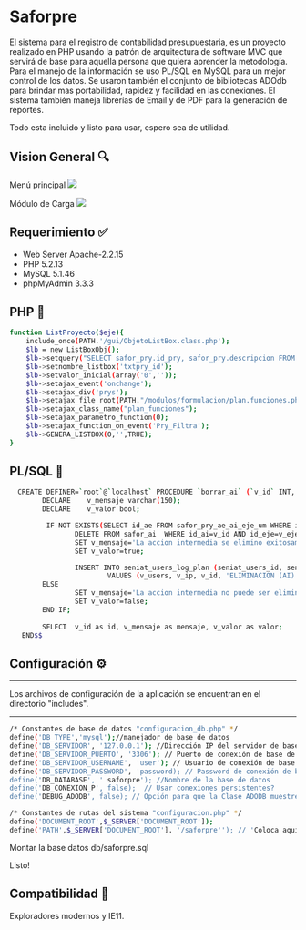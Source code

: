 # Saforpre
El sistema para el registro de contabilidad presupuestaria, es un proyecto realizado en PHP usando la patrón de arquitectura de software MVC que servirá de base para aquella persona que quiera aprender la metodología. Para el manejo de la información se uso PL/SQL en MySQL para un mejor control de los datos. Se usaron también el  conjunto de bibliotecas ADOdb para brindar mas portabilidad, rapidez y facilidad en las conexiones. El sistema también maneja librerías de Email y de PDF para la generación de reportes.


Todo esta incluido y listo para usar, espero sea de utilidad.


## Vision General :mag:
Menú principal
![](https://raw.githubusercontent.com/delfinworks/Saforpre/master/images/saforpre1.jpg)

Módulo de Carga 
![](https://raw.githubusercontent.com/delfinworks/Saforpre/master/images/saforpre2.jpg)

## Requerimiento :white_check_mark:
- Web Server Apache-2.2.15
- PHP 5.2.13
- MySQL 5.1.46
- phpMyAdmin 3.3.3 

## PHP :eyes:
```bash
function ListProyecto($eje){				
	include_once(PATH.'/gui/ObjetoListBox.class.php');
	$lb = new ListBoxObj();
	$lb->setquery("SELECT safor_pry.id_pry, safor_pry.descripcion FROM safor_pry WHERE (safor_pry.id_eje=".$eje.") ORDER BY safor_pry.id_pry");
	$lb->setnombre_listbox('txtpry_id');
	$lb->setvalor_inicial(array('0',''));
	$lb->setajax_event('onchange');
	$lb->setajax_div('prys');
	$lb->setajax_file_root(PATH."/modulos/formulacion/plan.funciones.php");
	$lb->setajax_class_name("plan_funciones");
	$lb->setajax_parametro_function(0);
	$lb->setajax_function_on_event('Pry_Filtra');
	$lb->GENERA_LISTBOX(0,'',TRUE);				
}
```

## PL/SQL :eyes:
```bash
  CREATE DEFINER=`root`@`localhost` PROCEDURE `borrar_ai` (`v_id` INT, `v_eje` INT, `v_users` VARCHAR(15), `v_ip` VARCHAR(20))  BEGIN
        DECLARE    v_mensaje varchar(150);
        DECLARE    v_valor bool;

         IF NOT EXISTS(SELECT id_ae FROM safor_pry_ae_ai_eje_um WHERE id_ai=v_id AND id_eje=v_eje) THEN
                DELETE FROM safor_ai  WHERE id_ai=v_id AND id_eje=v_eje;
                SET v_mensaje='La accion intermedia se elimino exitosamente. ';
                SET v_valor=true;

                INSERT INTO seniat_users_log_plan (seniat_users_id, seniat_users_ip, id_ai, accion, id_eje)
                        VALUES (v_users, v_ip, v_id, 'ELIMINACION (AI)', v_eje);
        ELSE
                SET v_mensaje='La accion intermedia no puede ser eliminada, existen unidades de medida asociados a ella';
                SET v_valor=false;
        END IF;
        
        SELECT  v_id as id, v_mensaje as mensaje, v_valor as valor;
   END$$
```

## Configuración :gear:

****************************************************************************************
Los archivos de configuración de la aplicación se encuentran en el directorio "includes".
****************************************************************************************
```bash
/* Constantes de base de datos "configuracion_db.php" */
define('DB_TYPE','mysql');//manejador de base de datos
define('DB_SERVIDOR', '127.0.0.1'); //Dirección IP del servidor de base de datos
define('DB_SERVIDOR_PUERTO', '3306'); // Puerto de conexión de base de datos
define('DB_SERVIDOR_USERNAME', 'user'); // Usuario de conexión de base de datos
define('DB_SERVIDOR_PASSWORD', 'password); // Password de conexión de base de datos
define('DB_DATABASE', ' saforpre'); //Nombre de la base de datos
define('DB_CONEXION_P', false);  // Usar conexiones persistentes?
define('DEBUG_ADODB', false); // Opción para que la Clase ADODB muestre los errores arrojados
```
```bash
/* Constantes de rutas del sistema "configuracion.php" */
define('DOCUMENT_ROOT',$_SERVER['DOCUMENT_ROOT']);
define('PATH',$_SERVER['DOCUMENT_ROOT']. '/saforpre''); // 'Coloca aquí la ruta donde se encuentra el sistema a partir del directorio raíz
```

Montar la base datos db/saforpre.sql

Listo!


## Compatibilidad :triangular_ruler:

Exploradores modernos y IE11.
